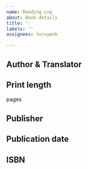 ```yaml
---
name: Reading Log
about: Book details
title: ''
labels: ''
assignees: toruymnk

---
```


## Author & Translator

## Print length

pages

## Publisher

## Publication date

## ISBN
